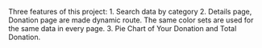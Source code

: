 Three features of this project:
    1. Search data by category
    2. Details page, Donation page are made dynamic route. The same color sets are used for the same data in every page.
    3. Pie Chart of Your Donation and Total Donation.